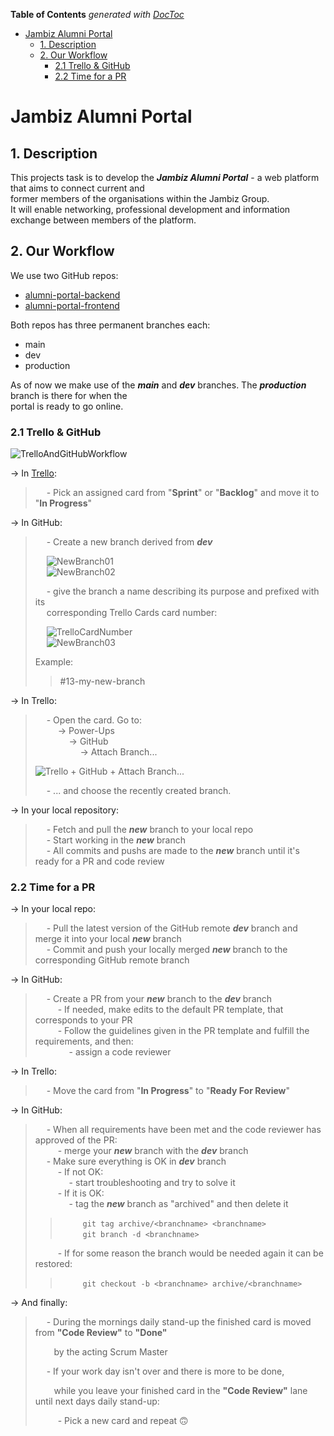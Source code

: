 <!-- START doctoc generated TOC please keep comment here to allow auto update -->
<!-- DON'T EDIT THIS SECTION, INSTEAD RE-RUN doctoc TO UPDATE -->

**Table of Contents** _generated with [DocToc](https://github.com/thlorenz/doctoc)_

- [Jambiz Alumni Portal](#jambiz-alumni-portal)
  - [1. Description](#1-description)
  - [2. Our Workflow](#2-our-workflow)
    - [2.1 Trello & GitHub](#21-trello--github)
    - [2.2 Time for a PR](#22-time-for-a-pr)

<!-- END doctoc generated TOC please keep comment here to allow auto update -->

# Jambiz Alumni Portal

## 1. Description

This projects task is to develop the **_Jambiz Alumni Portal_** - a web platform that aims to connect current and  
former members of the organisations within the Jambiz Group.  
It will enable networking, professional development and information exchange between members of the platform.

## 2. Our Workflow

We use two GitHub repos:

- [alumni-portal-backend](https://github.com/PLUPPERT/alumni-portal-backend)
- [alumni-portal-frontend](https://github.com/PLUPPERT/alumni-portal-frontend)

Both repos has three permanent branches each:

- main
- dev
- production

As of now we make use of the **_main_** and **_dev_** branches. The **_production_** branch is there for when the  
portal is ready to go online.

### 2.1 Trello & GitHub

![TrelloAndGitHubWorkflow](src/resources/diagrams/workflow_trello_and_github_1.0.png "Trello and GitHub workflow")

&rarr; In [Trello](https://trello.com/b/TJcCXBQg/alumni-project):

> &emsp; - Pick an assigned card from "**Sprint**" or "**Backlog**" and move it to "**In Progress**"

&rarr; In GitHub:

> &emsp; - Create a new branch derived from **_dev_**
>
> &emsp; ![NewBranch01](src/resources/images/NewBranch_01.png)  
> &emsp; ![NewBranch02](src/resources/images/NewBranch_02.png)
>
> &emsp; - give the branch a name describing its purpose and prefixed with its  
> &emsp; corresponding Trello Cards card number:
>
> &emsp; ![TrelloCardNumber](src/resources/images/TrelloCardNumber.png)  
> &emsp; ![NewBranch03](src/resources/images/NewBranch_03.png)
>
> Example:
>
> > #13-my-new-branch

&rarr; In Trello:

> &emsp; - Open the card. Go to:  
> &emsp; &emsp; &rarr; Power-Ups  
> &emsp; &emsp; &emsp; &rarr; GitHub  
> &emsp; &emsp; &emsp; &emsp; &rarr; Attach Branch...
>
> ![Trello + GitHub + Attach Branch...](src/resources/images/TrelloGitHub.png)
>
> &emsp; - ... and choose the recently created branch.

&rarr; In your local repository:

> &emsp; - Fetch and pull the **_new_** branch to your local repo  
>  &emsp; - Start working in the **_new_** branch  
>  &emsp; - All commits and pushs are made to the **_new_** branch until it's ready for a PR and code review

### 2.2 Time for a PR

&rarr; In your local repo:

> &emsp; - Pull the latest version of the GitHub remote **_dev_** branch and merge it into your local **_new_** branch  
> &emsp; - Commit and push your locally merged **_new_** branch to the corresponding GitHub remote branch

&rarr; In GitHub:

> &emsp; - Create a PR from your **_new_** branch to the **_dev_** branch  
> &emsp; &emsp; - If needed, make edits to the default PR template, that corresponds to your PR  
> &emsp; &emsp; - Follow the guidelines given in the PR template and fulfill the requirements, and then:  
> &emsp; &emsp; &emsp; - assign a code reviewer

&rarr; In Trello:

> &emsp; - Move the card from "**In Progress**" to "**Ready For Review**"

&rarr; In GitHub:

> &emsp; - When all requirements have been met and the code reviewer has approved of the PR:  
> &emsp; &emsp; - merge your **_new_** branch with the **_dev_** branch  
> &emsp; - Make sure everything is OK in **_dev_** branch  
> &emsp; &emsp; - If not OK:  
> &emsp; &emsp; &emsp; - start troubleshooting and try to solve it  
> &emsp; &emsp; - If it is OK:  
> &emsp; &emsp; &emsp; - tag the **_new_** branch as "archived" and then delete it
>
> > &emsp; &emsp; `git tag archive/<branchname> <branchname>`  
> > &emsp; &emsp; `git branch -d <branchname>`
>
> &emsp; &emsp; - If for some reason the branch would be needed again it can be restored:
>
> > &emsp; &emsp; `git checkout -b <branchname> archive/<branchname>`

&rarr; And finally:

> &emsp; - During the mornings daily stand-up the finished card is moved from **"Code Review"** to **"Done"**
>
> &emsp; &nbsp;&nbsp; by the acting Scrum Master
> 
> &emsp; - If your work day isn't over and there is more to be done,
> 
> &emsp; &nbsp;&nbsp; while you leave your finished card in the **"Code Review"** lane until next days daily stand-up:
> 
> &emsp; &emsp; - Pick a new card and repeat 🙃
